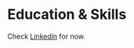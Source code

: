 # Education & Skills
Check [Linkedin](https://www.linkedin.com/in/chun-yin-vincent-lau-45347610/) for now.
